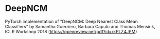 # DeepNCM
PyTorch implementation of "DeepNCM: Deep Nearest Class Mean Classifiers" by Samantha Guerriero, Barbara Caputo and Thomas Mensink, ICLR Workshop 2018 (https://openreview.net/pdf?id=rkPLZ4JPM)
